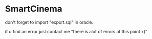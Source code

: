 # SmartCinema

don't forget to import "export.sql" in oracle.


if u find an error just contact me "there is alot of errors at this point x)"
